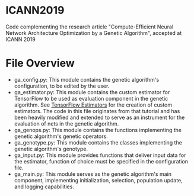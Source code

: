 # ICANN2019
Code complementing the research article "Compute-Efficient Neural Network Architecture Optimization by a Genetic Algorithm", accepted at ICANN 2019

# File Overview
- ga_config.py: This module contains the genetic algorithm's configuration, to be edited by the user.
- ga_estimator.py: This module contains the custom estimator for TensorFlow to be used as evaluation component in the genetic algorithm. See [TensorFlow Estimators](https://www.tensorflow.org/guide/custom_estimators) for the creation of custom estimators. The code in this file originates from that tutorial and has been heavily modified and extended to serve as an
instrument for the evaluation of nets in the genetic algorithm.
- ga_genops.py: This module contains the functions implementing the genetic algorithm's genetic operators.
- ga_genotype.py: This module contains the classes implementing the genetic algorithm's genotype.
- ga_input.py: This module provides functions that deliver input data for the estimator, function of choice must be specified in the configuration file.
- ga_main.py: This module serves as the genetic algorithm's main component, implementing initialization, selection, population update, and logging capabilities.
